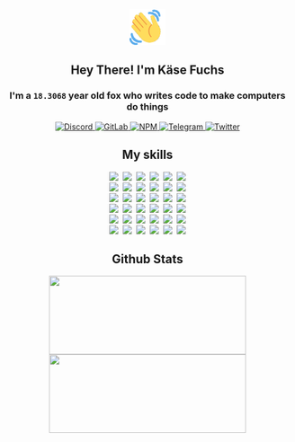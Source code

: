 <div><p align=center><img src=./resources/images/wave.gif width=64px height=64px></p><h2 align=center>Hey There! I'm Käse Fuchs</h2><h3 align=center>I'm a <code>18.3068</code> year old fox who writes code to make computers do things</h3><p align=center><a href=https://discord.com/users/507526681125322772><img alt=Discord src="https://img.shields.io/badge/Discord-5865F2?logo=discord&logoColor=white&style=flat-square#5569ffbd83dcc59702bfc5069e17c1d5"> </a><a href=https://gitlab.com/kasefuchs><img alt=GitLab src="https://img.shields.io/badge/GitLab-330F63?logo=gitlab&logoColor=white&style=flat-square#5569ffbd83dcc59702bfc5069e17c1d5"> </a><a href=https://npmjs.com/~kasefuchs><img alt=NPM src="https://img.shields.io/badge/NPM-CB3837?logo=npm&logoColor=white&style=flat-square#5569ffbd83dcc59702bfc5069e17c1d5"> </a><a href=https://t.me/kasefuchs><img alt=Telegram src="https://img.shields.io/badge/Telegram-2CA5E0?logo=telegram&logoColor=white&style=flat-square#5569ffbd83dcc59702bfc5069e17c1d5"> </a><a href=https://twitter.com/kasefuchs><img alt=Twitter src="https://img.shields.io/badge/Twitter-1DA1F2?logo=twitter&logoColor=white&style=flat-square#5569ffbd83dcc59702bfc5069e17c1d5"></a></p><h2 align=center>My skills</h2><p align=center><a href=https://aws.amazon.com/ ><picture><source srcset="https://skillicons.dev/icons?i=aws&theme=dark#5569ffbd83dcc59702bfc5069e17c1d5" media="(prefers-color-scheme: dark)"><source srcset="https://skillicons.dev/icons?i=aws&theme=light#5569ffbd83dcc59702bfc5069e17c1d5" media="(prefers-color-scheme: light), (prefers-color-scheme: no-preference)"><img src="https://skillicons.dev/icons?i=aws&theme=light#5569ffbd83dcc59702bfc5069e17c1d5"></picture></a>&nbsp;&nbsp;<a href=https://en.wikipedia.org/wiki/Bash_(Unix_shell)><picture><source srcset="https://skillicons.dev/icons?i=bash&theme=dark#5569ffbd83dcc59702bfc5069e17c1d5" media="(prefers-color-scheme: dark)"><source srcset="https://skillicons.dev/icons?i=bash&theme=light#5569ffbd83dcc59702bfc5069e17c1d5" media="(prefers-color-scheme: light), (prefers-color-scheme: no-preference)"><img src="https://skillicons.dev/icons?i=bash&theme=light#5569ffbd83dcc59702bfc5069e17c1d5"></picture></a>&nbsp;&nbsp;<a href=https://discord.com/developers/docs><picture><source srcset="https://skillicons.dev/icons?i=bots&theme=dark#5569ffbd83dcc59702bfc5069e17c1d5" media="(prefers-color-scheme: dark)"><source srcset="https://skillicons.dev/icons?i=bots&theme=light#5569ffbd83dcc59702bfc5069e17c1d5" media="(prefers-color-scheme: light), (prefers-color-scheme: no-preference)"><img src="https://skillicons.dev/icons?i=bots&theme=light#5569ffbd83dcc59702bfc5069e17c1d5"></picture></a>&nbsp;&nbsp;<a href=https://www.cloudflare.com/ ><picture><source srcset="https://skillicons.dev/icons?i=cloudflare&theme=dark#5569ffbd83dcc59702bfc5069e17c1d5" media="(prefers-color-scheme: dark)"><source srcset="https://skillicons.dev/icons?i=cloudflare&theme=light#5569ffbd83dcc59702bfc5069e17c1d5" media="(prefers-color-scheme: light), (prefers-color-scheme: no-preference)"><img src="https://skillicons.dev/icons?i=cloudflare&theme=light#5569ffbd83dcc59702bfc5069e17c1d5"></picture></a>&nbsp;&nbsp;<a href=https://en.wikipedia.org/wiki/CSS><picture><source srcset="https://skillicons.dev/icons?i=css&theme=dark#5569ffbd83dcc59702bfc5069e17c1d5" media="(prefers-color-scheme: dark)"><source srcset="https://skillicons.dev/icons?i=css&theme=light#5569ffbd83dcc59702bfc5069e17c1d5" media="(prefers-color-scheme: light), (prefers-color-scheme: no-preference)"><img src="https://skillicons.dev/icons?i=css&theme=light#5569ffbd83dcc59702bfc5069e17c1d5"></picture></a>&nbsp;&nbsp;<a href=https://www.docker.com/ ><picture><source srcset="https://skillicons.dev/icons?i=docker&theme=dark#5569ffbd83dcc59702bfc5069e17c1d5" media="(prefers-color-scheme: dark)"><source srcset="https://skillicons.dev/icons?i=docker&theme=light#5569ffbd83dcc59702bfc5069e17c1d5" media="(prefers-color-scheme: light), (prefers-color-scheme: no-preference)"><img src="https://skillicons.dev/icons?i=docker&theme=light#5569ffbd83dcc59702bfc5069e17c1d5"></picture></a><br><a href=https://www.electronjs.org/ ><picture><source srcset="https://skillicons.dev/icons?i=electron&theme=dark#5569ffbd83dcc59702bfc5069e17c1d5" media="(prefers-color-scheme: dark)"><source srcset="https://skillicons.dev/icons?i=electron&theme=light#5569ffbd83dcc59702bfc5069e17c1d5" media="(prefers-color-scheme: light), (prefers-color-scheme: no-preference)"><img src="https://skillicons.dev/icons?i=electron&theme=light#5569ffbd83dcc59702bfc5069e17c1d5"></picture></a>&nbsp;&nbsp;<a href=https://expressjs.com/ ><picture><source srcset="https://skillicons.dev/icons?i=express&theme=dark#5569ffbd83dcc59702bfc5069e17c1d5" media="(prefers-color-scheme: dark)"><source srcset="https://skillicons.dev/icons?i=express&theme=light#5569ffbd83dcc59702bfc5069e17c1d5" media="(prefers-color-scheme: light), (prefers-color-scheme: no-preference)"><img src="https://skillicons.dev/icons?i=express&theme=light#5569ffbd83dcc59702bfc5069e17c1d5"></picture></a>&nbsp;&nbsp;<a href=https://www.figma.com/ ><picture><source srcset="https://skillicons.dev/icons?i=figma&theme=dark#5569ffbd83dcc59702bfc5069e17c1d5" media="(prefers-color-scheme: dark)"><source srcset="https://skillicons.dev/icons?i=figma&theme=light#5569ffbd83dcc59702bfc5069e17c1d5" media="(prefers-color-scheme: light), (prefers-color-scheme: no-preference)"><img src="https://skillicons.dev/icons?i=figma&theme=light#5569ffbd83dcc59702bfc5069e17c1d5"></picture></a>&nbsp;&nbsp;<a href=https://firebase.google.com/ ><picture><source srcset="https://skillicons.dev/icons?i=firebase&theme=dark#5569ffbd83dcc59702bfc5069e17c1d5" media="(prefers-color-scheme: dark)"><source srcset="https://skillicons.dev/icons?i=firebase&theme=light#5569ffbd83dcc59702bfc5069e17c1d5" media="(prefers-color-scheme: light), (prefers-color-scheme: no-preference)"><img src="https://skillicons.dev/icons?i=firebase&theme=light#5569ffbd83dcc59702bfc5069e17c1d5"></picture></a>&nbsp;&nbsp;<a href=https://flask.palletsprojects.com/ ><picture><source srcset="https://skillicons.dev/icons?i=flask&theme=dark#5569ffbd83dcc59702bfc5069e17c1d5" media="(prefers-color-scheme: dark)"><source srcset="https://skillicons.dev/icons?i=flask&theme=light#5569ffbd83dcc59702bfc5069e17c1d5" media="(prefers-color-scheme: light), (prefers-color-scheme: no-preference)"><img src="https://skillicons.dev/icons?i=flask&theme=light#5569ffbd83dcc59702bfc5069e17c1d5"></picture></a>&nbsp;&nbsp;<a href=https://cloud.google.com/ ><picture><source srcset="https://skillicons.dev/icons?i=gcp&theme=dark#5569ffbd83dcc59702bfc5069e17c1d5" media="(prefers-color-scheme: dark)"><source srcset="https://skillicons.dev/icons?i=gcp&theme=light#5569ffbd83dcc59702bfc5069e17c1d5" media="(prefers-color-scheme: light), (prefers-color-scheme: no-preference)"><img src="https://skillicons.dev/icons?i=gcp&theme=light#5569ffbd83dcc59702bfc5069e17c1d5"></picture></a><br><a href=https://git-scm.com/ ><picture><source srcset="https://skillicons.dev/icons?i=git&theme=dark#5569ffbd83dcc59702bfc5069e17c1d5" media="(prefers-color-scheme: dark)"><source srcset="https://skillicons.dev/icons?i=git&theme=light#5569ffbd83dcc59702bfc5069e17c1d5" media="(prefers-color-scheme: light), (prefers-color-scheme: no-preference)"><img src="https://skillicons.dev/icons?i=git&theme=light#5569ffbd83dcc59702bfc5069e17c1d5"></picture></a>&nbsp;&nbsp;<a href=https://github.com/ ><picture><source srcset="https://skillicons.dev/icons?i=github&theme=dark#5569ffbd83dcc59702bfc5069e17c1d5" media="(prefers-color-scheme: dark)"><source srcset="https://skillicons.dev/icons?i=github&theme=light#5569ffbd83dcc59702bfc5069e17c1d5" media="(prefers-color-scheme: light), (prefers-color-scheme: no-preference)"><img src="https://skillicons.dev/icons?i=github&theme=light#5569ffbd83dcc59702bfc5069e17c1d5"></picture></a>&nbsp;&nbsp;<a href=https://gitlab.com/ ><picture><source srcset="https://skillicons.dev/icons?i=gitlab&theme=dark#5569ffbd83dcc59702bfc5069e17c1d5" media="(prefers-color-scheme: dark)"><source srcset="https://skillicons.dev/icons?i=gitlab&theme=light#5569ffbd83dcc59702bfc5069e17c1d5" media="(prefers-color-scheme: light), (prefers-color-scheme: no-preference)"><img src="https://skillicons.dev/icons?i=gitlab&theme=light#5569ffbd83dcc59702bfc5069e17c1d5"></picture></a>&nbsp;&nbsp;<a href=https://www.heroku.com/ ><picture><source srcset="https://skillicons.dev/icons?i=heroku&theme=dark#5569ffbd83dcc59702bfc5069e17c1d5" media="(prefers-color-scheme: dark)"><source srcset="https://skillicons.dev/icons?i=heroku&theme=light#5569ffbd83dcc59702bfc5069e17c1d5" media="(prefers-color-scheme: light), (prefers-color-scheme: no-preference)"><img src="https://skillicons.dev/icons?i=heroku&theme=light#5569ffbd83dcc59702bfc5069e17c1d5"></picture></a>&nbsp;&nbsp;<a href=https://en.wikipedia.org/wiki/HTML><picture><source srcset="https://skillicons.dev/icons?i=html&theme=dark#5569ffbd83dcc59702bfc5069e17c1d5" media="(prefers-color-scheme: dark)"><source srcset="https://skillicons.dev/icons?i=html&theme=light#5569ffbd83dcc59702bfc5069e17c1d5" media="(prefers-color-scheme: light), (prefers-color-scheme: no-preference)"><img src="https://skillicons.dev/icons?i=html&theme=light#5569ffbd83dcc59702bfc5069e17c1d5"></picture></a>&nbsp;&nbsp;<a href=https://en.wikipedia.org/wiki/JavaScript><picture><source srcset="https://skillicons.dev/icons?i=js&theme=dark#5569ffbd83dcc59702bfc5069e17c1d5" media="(prefers-color-scheme: dark)"><source srcset="https://skillicons.dev/icons?i=js&theme=light#5569ffbd83dcc59702bfc5069e17c1d5" media="(prefers-color-scheme: light), (prefers-color-scheme: no-preference)"><img src="https://skillicons.dev/icons?i=js&theme=light#5569ffbd83dcc59702bfc5069e17c1d5"></picture></a><br><a href=https://en.wikipedia.org/wiki/Linux><picture><source srcset="https://skillicons.dev/icons?i=linux&theme=dark#5569ffbd83dcc59702bfc5069e17c1d5" media="(prefers-color-scheme: dark)"><source srcset="https://skillicons.dev/icons?i=linux&theme=light#5569ffbd83dcc59702bfc5069e17c1d5" media="(prefers-color-scheme: light), (prefers-color-scheme: no-preference)"><img src="https://skillicons.dev/icons?i=linux&theme=light#5569ffbd83dcc59702bfc5069e17c1d5"></picture></a>&nbsp;&nbsp;<a href=https://mui.com/ ><picture><source srcset="https://skillicons.dev/icons?i=materialui&theme=dark#5569ffbd83dcc59702bfc5069e17c1d5" media="(prefers-color-scheme: dark)"><source srcset="https://skillicons.dev/icons?i=materialui&theme=light#5569ffbd83dcc59702bfc5069e17c1d5" media="(prefers-color-scheme: light), (prefers-color-scheme: no-preference)"><img src="https://skillicons.dev/icons?i=materialui&theme=light#5569ffbd83dcc59702bfc5069e17c1d5"></picture></a>&nbsp;&nbsp;<a href=https://en.wikipedia.org/wiki/Markdown><picture><source srcset="https://skillicons.dev/icons?i=md&theme=dark#5569ffbd83dcc59702bfc5069e17c1d5" media="(prefers-color-scheme: dark)"><source srcset="https://skillicons.dev/icons?i=md&theme=light#5569ffbd83dcc59702bfc5069e17c1d5" media="(prefers-color-scheme: light), (prefers-color-scheme: no-preference)"><img src="https://skillicons.dev/icons?i=md&theme=light#5569ffbd83dcc59702bfc5069e17c1d5"></picture></a>&nbsp;&nbsp;<a href=https://www.mongodb.com/ ><picture><source srcset="https://skillicons.dev/icons?i=mongodb&theme=dark#5569ffbd83dcc59702bfc5069e17c1d5" media="(prefers-color-scheme: dark)"><source srcset="https://skillicons.dev/icons?i=mongodb&theme=light#5569ffbd83dcc59702bfc5069e17c1d5" media="(prefers-color-scheme: light), (prefers-color-scheme: no-preference)"><img src="https://skillicons.dev/icons?i=mongodb&theme=light#5569ffbd83dcc59702bfc5069e17c1d5"></picture></a>&nbsp;&nbsp;<a href=https://www.mysql.com/ ><picture><source srcset="https://skillicons.dev/icons?i=mysql&theme=dark#5569ffbd83dcc59702bfc5069e17c1d5" media="(prefers-color-scheme: dark)"><source srcset="https://skillicons.dev/icons?i=mysql&theme=light#5569ffbd83dcc59702bfc5069e17c1d5" media="(prefers-color-scheme: light), (prefers-color-scheme: no-preference)"><img src="https://skillicons.dev/icons?i=mysql&theme=light#5569ffbd83dcc59702bfc5069e17c1d5"></picture></a>&nbsp;&nbsp;<a href=https://nextjs.org/ ><picture><source srcset="https://skillicons.dev/icons?i=nextjs&theme=dark#5569ffbd83dcc59702bfc5069e17c1d5" media="(prefers-color-scheme: dark)"><source srcset="https://skillicons.dev/icons?i=nextjs&theme=light#5569ffbd83dcc59702bfc5069e17c1d5" media="(prefers-color-scheme: light), (prefers-color-scheme: no-preference)"><img src="https://skillicons.dev/icons?i=nextjs&theme=light#5569ffbd83dcc59702bfc5069e17c1d5"></picture></a><br><a href=https://nodejs.org/en/ ><picture><source srcset="https://skillicons.dev/icons?i=nodejs&theme=dark#5569ffbd83dcc59702bfc5069e17c1d5" media="(prefers-color-scheme: dark)"><source srcset="https://skillicons.dev/icons?i=nodejs&theme=light#5569ffbd83dcc59702bfc5069e17c1d5" media="(prefers-color-scheme: light), (prefers-color-scheme: no-preference)"><img src="https://skillicons.dev/icons?i=nodejs&theme=light#5569ffbd83dcc59702bfc5069e17c1d5"></picture></a>&nbsp;&nbsp;<a href=https://www.postgresql.org/ ><picture><source srcset="https://skillicons.dev/icons?i=postgres&theme=dark#5569ffbd83dcc59702bfc5069e17c1d5" media="(prefers-color-scheme: dark)"><source srcset="https://skillicons.dev/icons?i=postgres&theme=light#5569ffbd83dcc59702bfc5069e17c1d5" media="(prefers-color-scheme: light), (prefers-color-scheme: no-preference)"><img src="https://skillicons.dev/icons?i=postgres&theme=light#5569ffbd83dcc59702bfc5069e17c1d5"></picture></a>&nbsp;&nbsp;<a href=https://learn.microsoft.com/en-us/powershell/ ><picture><source srcset="https://skillicons.dev/icons?i=powershell&theme=dark#5569ffbd83dcc59702bfc5069e17c1d5" media="(prefers-color-scheme: dark)"><source srcset="https://skillicons.dev/icons?i=powershell&theme=light#5569ffbd83dcc59702bfc5069e17c1d5" media="(prefers-color-scheme: light), (prefers-color-scheme: no-preference)"><img src="https://skillicons.dev/icons?i=powershell&theme=light#5569ffbd83dcc59702bfc5069e17c1d5"></picture></a>&nbsp;&nbsp;<a href=https://www.python.org/ ><picture><source srcset="https://skillicons.dev/icons?i=py&theme=dark#5569ffbd83dcc59702bfc5069e17c1d5" media="(prefers-color-scheme: dark)"><source srcset="https://skillicons.dev/icons?i=py&theme=light#5569ffbd83dcc59702bfc5069e17c1d5" media="(prefers-color-scheme: light), (prefers-color-scheme: no-preference)"><img src="https://skillicons.dev/icons?i=py&theme=light#5569ffbd83dcc59702bfc5069e17c1d5"></picture></a>&nbsp;&nbsp;<a href=https://www.raspberrypi.org/ ><picture><source srcset="https://skillicons.dev/icons?i=raspberrypi&theme=dark#5569ffbd83dcc59702bfc5069e17c1d5" media="(prefers-color-scheme: dark)"><source srcset="https://skillicons.dev/icons?i=raspberrypi&theme=light#5569ffbd83dcc59702bfc5069e17c1d5" media="(prefers-color-scheme: light), (prefers-color-scheme: no-preference)"><img src="https://skillicons.dev/icons?i=raspberrypi&theme=light#5569ffbd83dcc59702bfc5069e17c1d5"></picture></a>&nbsp;&nbsp;<a href=https://reactjs.org/ ><picture><source srcset="https://skillicons.dev/icons?i=react&theme=dark#5569ffbd83dcc59702bfc5069e17c1d5" media="(prefers-color-scheme: dark)"><source srcset="https://skillicons.dev/icons?i=react&theme=light#5569ffbd83dcc59702bfc5069e17c1d5" media="(prefers-color-scheme: light), (prefers-color-scheme: no-preference)"><img src="https://skillicons.dev/icons?i=react&theme=light#5569ffbd83dcc59702bfc5069e17c1d5"></picture></a><br><a href=https://redux.js.org/ ><picture><source srcset="https://skillicons.dev/icons?i=redux&theme=dark#5569ffbd83dcc59702bfc5069e17c1d5" media="(prefers-color-scheme: dark)"><source srcset="https://skillicons.dev/icons?i=redux&theme=light#5569ffbd83dcc59702bfc5069e17c1d5" media="(prefers-color-scheme: light), (prefers-color-scheme: no-preference)"><img src="https://skillicons.dev/icons?i=redux&theme=light#5569ffbd83dcc59702bfc5069e17c1d5"></picture></a>&nbsp;&nbsp;<a href=https://en.wikipedia.org/wiki/Regular_expression><picture><source srcset="https://skillicons.dev/icons?i=regex&theme=dark#5569ffbd83dcc59702bfc5069e17c1d5" media="(prefers-color-scheme: dark)"><source srcset="https://skillicons.dev/icons?i=regex&theme=light#5569ffbd83dcc59702bfc5069e17c1d5" media="(prefers-color-scheme: light), (prefers-color-scheme: no-preference)"><img src="https://skillicons.dev/icons?i=regex&theme=light#5569ffbd83dcc59702bfc5069e17c1d5"></picture></a>&nbsp;&nbsp;<a href=https://en.wikipedia.org/wiki/Sass_(stylesheet_language)><picture><source srcset="https://skillicons.dev/icons?i=sass&theme=dark#5569ffbd83dcc59702bfc5069e17c1d5" media="(prefers-color-scheme: dark)"><source srcset="https://skillicons.dev/icons?i=sass&theme=light#5569ffbd83dcc59702bfc5069e17c1d5" media="(prefers-color-scheme: light), (prefers-color-scheme: no-preference)"><img src="https://skillicons.dev/icons?i=sass&theme=light#5569ffbd83dcc59702bfc5069e17c1d5"></picture></a>&nbsp;&nbsp;<a href=https://www.typescriptlang.org/ ><picture><source srcset="https://skillicons.dev/icons?i=ts&theme=dark#5569ffbd83dcc59702bfc5069e17c1d5" media="(prefers-color-scheme: dark)"><source srcset="https://skillicons.dev/icons?i=ts&theme=light#5569ffbd83dcc59702bfc5069e17c1d5" media="(prefers-color-scheme: light), (prefers-color-scheme: no-preference)"><img src="https://skillicons.dev/icons?i=ts&theme=light#5569ffbd83dcc59702bfc5069e17c1d5"></picture></a>&nbsp;&nbsp;<a href=https://unity.com/ ><picture><source srcset="https://skillicons.dev/icons?i=unity&theme=dark#5569ffbd83dcc59702bfc5069e17c1d5" media="(prefers-color-scheme: dark)"><source srcset="https://skillicons.dev/icons?i=unity&theme=light#5569ffbd83dcc59702bfc5069e17c1d5" media="(prefers-color-scheme: light), (prefers-color-scheme: no-preference)"><img src="https://skillicons.dev/icons?i=unity&theme=light#5569ffbd83dcc59702bfc5069e17c1d5"></picture></a>&nbsp;&nbsp;<a href=https://workers.cloudflare.com/ ><picture><source srcset="https://skillicons.dev/icons?i=workers&theme=dark#5569ffbd83dcc59702bfc5069e17c1d5" media="(prefers-color-scheme: dark)"><source srcset="https://skillicons.dev/icons?i=workers&theme=light#5569ffbd83dcc59702bfc5069e17c1d5" media="(prefers-color-scheme: light), (prefers-color-scheme: no-preference)"><img src="https://skillicons.dev/icons?i=workers&theme=light#5569ffbd83dcc59702bfc5069e17c1d5"></picture></a><br></p><h2 align=center>Github Stats</h2><p align=center><picture><source srcset="https://github-readme-stats-kasefuchs.vercel.app/api/?count_private=true&hide_border=true&hide_rank=true&line_height=20&hide_title=true&username=Kasefuchs&theme=dark#5569ffbd83dcc59702bfc5069e17c1d5" media="(prefers-color-scheme: dark)"><source srcset="https://github-readme-stats-kasefuchs.vercel.app/api/?count_private=true&hide_border=true&hide_rank=true&line_height=20&hide_title=true&username=Kasefuchs&theme=light#5569ffbd83dcc59702bfc5069e17c1d5" media="(prefers-color-scheme: light), (prefers-color-scheme: no-preference)"><img align=middle width=350 height=140 src="https://github-readme-stats-kasefuchs.vercel.app/api/?count_private=true&hide_border=true&hide_rank=true&line_height=20&hide_title=true&username=Kasefuchs&theme=light#5569ffbd83dcc59702bfc5069e17c1d5"></picture><picture><source srcset="https://github-readme-stats-kasefuchs.vercel.app/api/top-langs/?count_private=true&hide_border=true&layout=compact&username=Kasefuchs&theme=dark#5569ffbd83dcc59702bfc5069e17c1d5" media="(prefers-color-scheme: dark)"><source srcset="https://github-readme-stats-kasefuchs.vercel.app/api/top-langs/?count_private=true&hide_border=true&layout=compact&username=Kasefuchs&theme=light#5569ffbd83dcc59702bfc5069e17c1d5" media="(prefers-color-scheme: light), (prefers-color-scheme: no-preference)"><img align=middle width=350 height=140 src="https://github-readme-stats-kasefuchs.vercel.app/api/top-langs/?count_private=true&hide_border=true&layout=compact&username=Kasefuchs&theme=light#5569ffbd83dcc59702bfc5069e17c1d5"></picture></p><img src="https://hit.yhype.me/github/profile?user_id=64592097#5569ffbd83dcc59702bfc5069e17c1d5" alt=""></div>